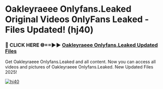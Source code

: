 # Oakleyraeee Onlyfans.Leaked Original Videos 0nlyFans Leaked - Files Updated! (hj40)

<h3>🔴 CLICK HERE 🌐==►► <a href="https://tinyurl.com/ehrbuxhb" rel="nofollow">Oakleyraeee Onlyfans.Leaked Updated Files</a></h3>

Get Oakleyraeee Onlyfans.Leaked and all content. Now you can access all videos and pictures of Oakleyraeee Onlyfans.Leaked. New Updated Files 2025!

[![hj40](https://i.imgur.com/lVYEuWS.gif)](https://tinyurl.com/ehrbuxhb)
